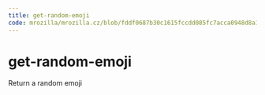 ```yaml
---
title: get-random-emoji
code: mrozilla/mrozilla.cz/blob/fddf0687b30c1615fccdd085fc7acca0948d8a15/src/lambda/emoji.js
---
```


# get-random-emoji

Return a random emoji
